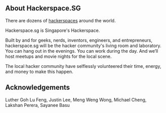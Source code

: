 ## About Hackerspace.SG

There are dozens of <a href="http://www.hackerspaces.org/">hackerspaces</a> around the world.

Hackerspace.sg is Singapore's Hackerspace.

Built by and for geeks, nerds, inventors, engineers, and entrepreneurs,
hackerspace.sg will be the hacker community's living room and laboratory.  You
can hang out in the evenings.  You can work during the day.  And we’ll host
meetups and movie nights for the local scene.

The local hacker community have selflessly volunteered their time, energy, and
money to make this happen.

## Acknowledgements

Luther Goh Lu Feng, Justin Lee, Meng Weng Wong, Michael Cheng, Lakshan Perera, Sayanee Basu
